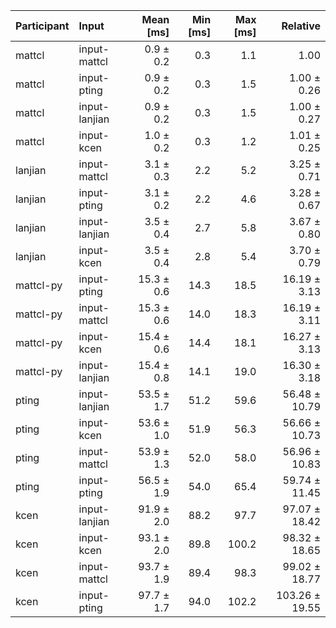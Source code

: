 | Participant | Input | Mean [ms] | Min [ms] | Max [ms] | Relative |
|:---|:---|---:|---:|---:|---:|
| mattcl | input-mattcl | 0.9 ± 0.2 | 0.3 | 1.1 | 1.00 |
| mattcl | input-pting | 0.9 ± 0.2 | 0.3 | 1.5 | 1.00 ± 0.26 |
| mattcl | input-lanjian | 0.9 ± 0.2 | 0.3 | 1.5 | 1.00 ± 0.27 |
| mattcl | input-kcen | 1.0 ± 0.2 | 0.3 | 1.2 | 1.01 ± 0.25 |
| lanjian | input-mattcl | 3.1 ± 0.3 | 2.2 | 5.2 | 3.25 ± 0.71 |
| lanjian | input-pting | 3.1 ± 0.2 | 2.2 | 4.6 | 3.28 ± 0.67 |
| lanjian | input-lanjian | 3.5 ± 0.4 | 2.7 | 5.8 | 3.67 ± 0.80 |
| lanjian | input-kcen | 3.5 ± 0.4 | 2.8 | 5.4 | 3.70 ± 0.79 |
| mattcl-py | input-pting | 15.3 ± 0.6 | 14.3 | 18.5 | 16.19 ± 3.13 |
| mattcl-py | input-mattcl | 15.3 ± 0.6 | 14.0 | 18.3 | 16.19 ± 3.11 |
| mattcl-py | input-kcen | 15.4 ± 0.6 | 14.4 | 18.1 | 16.27 ± 3.13 |
| mattcl-py | input-lanjian | 15.4 ± 0.8 | 14.1 | 19.0 | 16.30 ± 3.18 |
| pting | input-lanjian | 53.5 ± 1.7 | 51.2 | 59.6 | 56.48 ± 10.79 |
| pting | input-kcen | 53.6 ± 1.0 | 51.9 | 56.3 | 56.66 ± 10.73 |
| pting | input-mattcl | 53.9 ± 1.3 | 52.0 | 58.0 | 56.96 ± 10.83 |
| pting | input-pting | 56.5 ± 1.9 | 54.0 | 65.4 | 59.74 ± 11.45 |
| kcen | input-lanjian | 91.9 ± 2.0 | 88.2 | 97.7 | 97.07 ± 18.42 |
| kcen | input-kcen | 93.1 ± 2.0 | 89.8 | 100.2 | 98.32 ± 18.65 |
| kcen | input-mattcl | 93.7 ± 1.9 | 89.4 | 98.3 | 99.02 ± 18.77 |
| kcen | input-pting | 97.7 ± 1.7 | 94.0 | 102.2 | 103.26 ± 19.55 |
